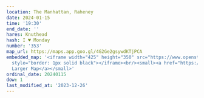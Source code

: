 ```yaml
---
location: The Manhattan, Raheney
date: 2024-01-15
time: '19:30'
end_date: ''
hares: Knuthead
hash: I ♥ Monday
number: '353'
map_url: https://maps.app.goo.gl/4G2Ge2gsywdKTjPCA
embedded_map: '<iframe width="425" height="350" src="https://www.openstreetmap.org/export/embed.html?bbox=-6.176220774650574%2C53.37992220129159%2C-6.173323988914491%2C53.38128054075242&amp;layer=mapnik"
  style="border: 1px solid black"></iframe><br/><small><a href="https://www.openstreetmap.org/#map=19/53.38060/-6.17477">View
  Larger Map</a></small>'
ordinal_date: 20240115
dow: 1
last_modified_at: '2023-12-26'
---
```


